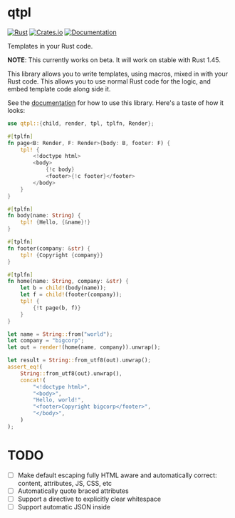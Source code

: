 qtpl
====

[![Rust](https://github.com/daaku/qtpl/workflows/Rust/badge.svg)](https://github.com/daaku/qtpl/actions?query=workflow%3ARust)
[![Crates.io](https://img.shields.io/crates/v/qtpl)](https://crates.io/crates/qtpl)
[![Documentation](https://docs.rs/qtpl/badge.svg)](https://docs.rs/qtpl)

Templates in your Rust code.

**NOTE**: This currently works on beta. It will work on stable with Rust 1.45.

This library allows you to write templates, using macros, mixed in with your
Rust code. This allows you to use normal Rust code for the logic, and embed
template code along side it.

See the [documentation](https://docs.rs/qtpl) for how to use this library.
Here's a taste of how it looks:

```rust
use qtpl::{child, render, tpl, tplfn, Render};

#[tplfn]
fn page<B: Render, F: Render>(body: B, footer: F) {
    tpl! {
        <!doctype html>
        <body>
            {!c body}
            <footer>{!c footer}</footer>
        </body>
    }
}

#[tplfn]
fn body(name: String) {
    tpl! {Hello, {&name}!}
}

#[tplfn]
fn footer(company: &str) {
    tpl! {Copyright {company}}
}

#[tplfn]
fn home(name: String, company: &str) {
    let b = child!(body(name));
    let f = child!(footer(company));
    tpl! {
        {!t page(b, f)}
    }
}

let name = String::from("world");
let company = "bigcorp";
let out = render!(home(name, company)).unwrap();

let result = String::from_utf8(out).unwrap();
assert_eq!(
    String::from_utf8(out).unwrap(),
    concat!(
        "<!doctype html>",
        "<body>",
        "Hello, world!",
        "<footer>Copyright bigcorp</footer>",
        "</body>",
    )
);
```

TODO
====

- [ ] Make default escaping fully HTML aware and automatically correct: content, attributes, JS, CSS, etc
- [ ] Automatically quote braced attributes
- [ ] Support a directive to explicitly clear whitespace
- [ ] Support automatic JSON inside <script>
- [ ] Document pattern for passing children to tplfn
- [ ] `child!` should support inline `tpl!` style
- [ ] Support more formatting directives
- [ ] Support methods in addition to functions in `tplfn`
- [ ] Support `async`/`await` functions (needs anything special?)
- [ ] Support blocks inside string literals (maybe?)
